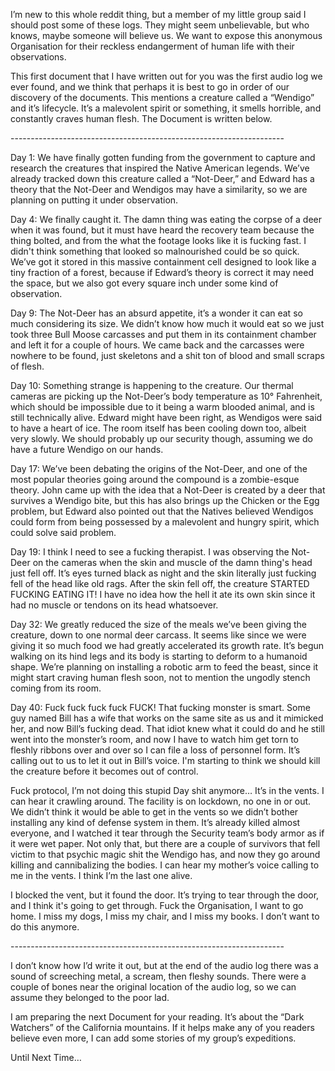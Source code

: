 I’m new to this whole reddit thing, but a member of my little group said I should post some of these logs. They might seem unbelievable, but who knows, maybe someone will believe us. We want to expose this anonymous Organisation for their reckless endangerment of human life with their observations.  


This first document that I have written out for you was the first audio log we ever found, and we think that perhaps it is best to go in order of our discovery of the documents. This mentions a creature called a “Wendigo” and it’s lifecycle. It’s a malevolent spirit or something, it smells horrible, and constantly craves human flesh. The Document is written below.

\--------------------------------------------------------------------

Day 1: We have finally gotten funding from the government to capture and research the creatures that inspired the Native American legends. We’ve already tracked down this creature called a “Not-Deer,” and Edward has a theory that the Not-Deer and Wendigos may have a similarity, so we are planning on putting it under observation.

Day 4: We finally caught it. The damn thing was eating the corpse of a deer when it was found, but it must have heard the recovery team because the thing bolted, and from the what the footage looks like it is fucking fast. I didn't think something that looked so malnourished could be so quick. We’ve got it stored in this massive containment cell designed to look like a tiny fraction of a forest, because if Edward’s theory is correct it may need the space, but we also got every square inch under some kind of observation.

Day 9: The Not-Deer has an absurd appetite, it’s a wonder it can eat so much considering its size. We didn’t know how much it would eat so we just took three Bull Moose carcasses and put them in its containment chamber and left it for a couple of hours. We came back and the carcasses were nowhere to be found, just skeletons and a shit ton of blood and small scraps of flesh.

Day 10: Something strange is happening to the creature. Our thermal cameras are picking up the Not-Deer’s body temperature as 10° Fahrenheit, which should be impossible due to it being a warm blooded animal, and is still technically alive. Edward might have been right, as Wendigos were said to have a heart of ice. The room itself has been cooling down too, albeit very slowly. We should probably up our security though, assuming we do have a future Wendigo on our hands.

Day 17: We’ve been debating the origins of the Not-Deer, and one of the most popular theories going around the compound is a zombie-esque theory. John came up with the idea that a Not-Deer is created by a deer that survives a Wendigo bite, but this has also brings up the Chicken or the Egg problem, but Edward also pointed out that the Natives believed Wendigos could form from being possessed by a malevolent and hungry spirit, which could solve said problem.

Day 19: I think I need to see a fucking therapist. I was observing the Not-Deer on the cameras when the skin and muscle of the damn thing's head just fell off. It’s eyes turned black as night and the skin literally just fucking fell of the head like old rags. After the skin fell off, the creature STARTED FUCKING EATING IT! I have no idea how the hell it ate its own skin since it had no muscle or tendons on its head whatsoever.

Day 32: We greatly reduced the size of the meals we’ve been giving the creature, down to one normal deer carcass. It seems like since we were giving it so much food we had greatly accelerated its growth rate. It’s begun walking on its hind legs and its body is starting to deform to a humanoid shape. We’re planning on installing a robotic arm to feed the beast, since it might start craving human flesh soon, not to mention the ungodly stench coming from its room. 

Day 40: Fuck fuck fuck fuck FUCK! That fucking monster is smart. Some guy named Bill has a wife that works on the same site as us and it mimicked her, and now Bill’s fucking dead. That idiot knew what it could do and he still went into the monster’s room, and now I have to watch him get torn to fleshly ribbons over and over so I can file a loss of personnel form. It’s calling out to us to let it out in Bill’s voice. I'm starting to think we should kill the creature before it becomes out of control.

Fuck protocol, I’m not doing this stupid Day shit anymore… It’s in the vents. I can hear it crawling around. The facility is on lockdown, no one in or out. We didn’t think it would be able to get in the vents so we didn’t bother installing any kind of defense system in them. It’s already killed almost everyone, and I watched it tear through the Security team’s body armor as if it were wet paper. Not only that, but there are a couple of survivors that fell victim to that psychic magic shit the Wendigo has, and now they go around killing and cannibalizing the bodies. I can hear my mother’s voice calling to me in the vents. I think I’m the last one alive.

I blocked the vent, but it found the door. It’s trying to tear through the door, and I think it's going to get through. Fuck the Organisation, I want to go home. I miss my dogs, I miss my chair, and I miss my books. I don’t want to do this anymore. 

\--------------------------------------------------------------------

I don’t know how I’d write it out, but at the end of the audio log there was a sound of screeching metal, a scream, then fleshy sounds. There were a couple of bones near the original location of the audio log, so we can assume they belonged to the poor lad.

I am preparing the next Document for your reading. It’s about the “Dark Watchers” of the California mountains. If it helps make any of you readers believe even more, I can add some stories of my group’s expeditions. 

Until Next Time…